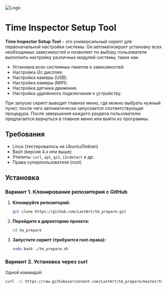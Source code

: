 ![Logo](https://i.imgur.com/h6FyoA5.png)

# Time Inspector Setup Tool

**Time Inspector Setup Tool** – это универсальный скрипт для первоначальной настройки системы. Он автоматизирует установку всех необходимых зависимостей и позволяет по выбору пользователя выполнить настройку различных модулей системы, таких как:

- Установка всех системных пакетов и зависимостей.
- Настройка i2c дисплея.
- Настройка камеры (USB).
- Настройка камеры (MIPI).
- Настройка датчика движения.
- Настройка удалённого подключения к устройству.

При запуске скрипт выводит главное меню, где можно выбрать нужный пункт, после чего автоматически запускается соответствующая процедура. После завершения каждого раздела пользователю предлагается вернуться в главное меню или выйти из программы.

## Требования

- Linux (тестировалось на Ubuntu/Debian)
- Bash (версия 4.x или выше)
- Утилиты: `curl`, `apt`, `git`, `i2cdetect` и др.
- Права суперпользователя (root)

## Установка

### Вариант 1. Клонирование репозитория с GitHub

1. **Клонируйте репозиторий:**

    ```bash
    git clone https://github.com/LastArt/tm_prepare.git
    ```

2. **Перейдите в директорию проекта:**

    ```bash
    cd tm_prepare
    ```

3. **Запустите скрипт (требуются root-права):**

    ```bash
    sudo bash ./tm_prepare.sh
    ```

### Вариант 2. Установка через curl

Одной командой:

```bash
curl -sL https://raw.githubusercontent.com/LastArt/tm_prepare/master/tm_prepare.sh | sudo bash
